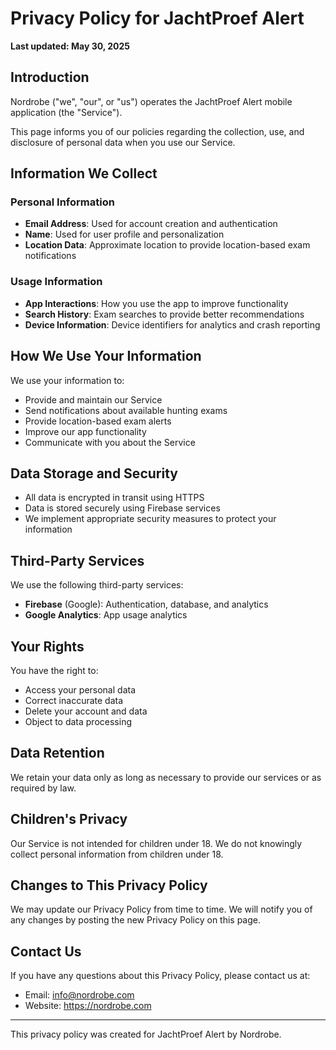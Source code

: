 # Privacy Policy for JachtProef Alert

**Last updated: May 30, 2025**

## Introduction

Nordrobe ("we", "our", or "us") operates the JachtProef Alert mobile application (the "Service").

This page informs you of our policies regarding the collection, use, and disclosure of personal data when you use our Service.

## Information We Collect

### Personal Information
- **Email Address**: Used for account creation and authentication
- **Name**: Used for user profile and personalization
- **Location Data**: Approximate location to provide location-based exam notifications

### Usage Information
- **App Interactions**: How you use the app to improve functionality
- **Search History**: Exam searches to provide better recommendations
- **Device Information**: Device identifiers for analytics and crash reporting

## How We Use Your Information

We use your information to:
- Provide and maintain our Service
- Send notifications about available hunting exams
- Provide location-based exam alerts
- Improve our app functionality
- Communicate with you about the Service

## Data Storage and Security

- All data is encrypted in transit using HTTPS
- Data is stored securely using Firebase services
- We implement appropriate security measures to protect your information

## Third-Party Services

We use the following third-party services:
- **Firebase** (Google): Authentication, database, and analytics
- **Google Analytics**: App usage analytics

## Your Rights

You have the right to:
- Access your personal data
- Correct inaccurate data
- Delete your account and data
- Object to data processing

## Data Retention

We retain your data only as long as necessary to provide our services or as required by law.

## Children's Privacy

Our Service is not intended for children under 18. We do not knowingly collect personal information from children under 18.

## Changes to This Privacy Policy

We may update our Privacy Policy from time to time. We will notify you of any changes by posting the new Privacy Policy on this page.

## Contact Us

If you have any questions about this Privacy Policy, please contact us at:
- Email: info@nordrobe.com
- Website: https://nordrobe.com

---

This privacy policy was created for JachtProef Alert by Nordrobe. 
